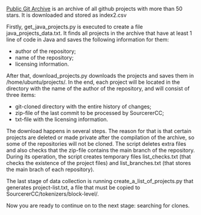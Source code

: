 [Public Git Archive](https://pga.sourced.tech/) is an archive of all github projects with more than 50 stars.
It is downloaded and stored as index2.csv

Firstly, get_java_projects.py is executed to create a file java_projects_data.txt. It finds all projects in the archive that have at least
1 line of code in Java and saves the following information for them:
* author of the repository;
* name of the repository;
* licensing information.

After that, download_projects.py downloads the projects and saves them in /home/ubuntu/projects/. In the end, each project will be located
in the directory with the name of the author of the repository, and will consist of three items:
* git-cloned directory with the entire history of changes;
* zip-file of the last commit to be processed by SourcererCC;
* txt-file with the licensing information.

The download happens in several steps. The reason for that is that certain projects are deleted or made private after the compilation of the archive, so some of the repositories will not be cloned. The script deletes extra files and also checks that the zip-file contains the main branch of the repository. During its operation, the script creates temporary files list_checks.txt (that checks the existence of the project files) and list_branches.txt (that stores the main brach of each repository).

The last stage of data collection is running create_a_list_of_projects.py that generates project-list.txt, a file that must be copied to
SourcererCC/tokenizers/block-level/.

Now you are ready to continue on to the next stage: searching for clones.
